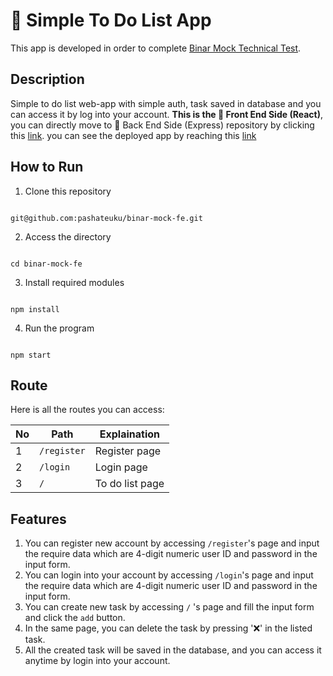 # 📝 Simple To Do List App

This app is developed in order to complete [Binar Mock Technical Test](https://drive.google.com/file/d/1Hnw4OQe3BaniXJuuLfEk5_qJ266lbyEa/view).

  

## Description

Simple to do list web-app with simple auth, task saved in database and you can access it by log into your account. **This is the 🔵 Front End Side (React)**, you can directly move to 🔴 Back End Side (Express) repository by clicking this [link](https://github.com/pashateuku/binar-mock-be). you can see the deployed app by reaching this [link](https://todo-binar.herokuapp.com/)

  

## How to Run

1. Clone this repository

```

git@github.com:pashateuku/binar-mock-fe.git

```

  

2. Access the directory

```

cd binar-mock-fe

```


3. Install required modules

```

npm install

```

4. Run the program

```

npm start

```

  

## Route

Here is all the routes you can access:

| No | Path | Explaination |
|--|--|--|
| 1 |`/register` | Register page |
| 2 |`/login` | Login page |
| 3 |`/` | To do list page |

## Features
1. You can register new account by accessing `/register`'s page and input the require data which are 4-digit numeric user ID and password in the input form.
2. You can login into your account by accessing `/login`'s page and input the require data which are 4-digit numeric user ID and password in the input form.
3. You can create new task by accessing `/` 's page and fill the input form and click the `add` button.
4. In the same page, you can delete the task by pressing '❌' in the listed task.
5. All the created task will be saved in the database, and you can access it anytime by login into your account.